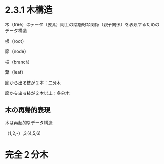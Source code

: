 # 2.3.1 木構造
木（tree）はデータ（要素）同士の階層的な関係（親子関係）を表現するためのデータ構造

根（root）

節（node）

枝（branch）

葉（leaf）

節から出る枝が２本：二分木

節から出る枝が２本以上：多分木

## 木の再帰的表現
木は再起的なデータ構造

（1,2,-）,3,(4,5,6)

# 完全２分木
